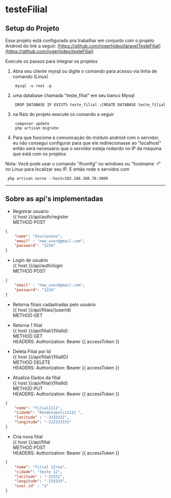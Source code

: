 # testeFilial

## Setup do Projeto
 
 Esse projeto está configurado pra trabalhar em conjunto com o projeto Android do link a seguir:
[https://github.com/rogerhideo/laravelTesteFilial](https://github.com/rogerhideo/testeFilial)

Execute os passos para integrar os projetos

1. Abra seu cliente mysql ou digite o comando para acesso via linha de comando (Linux) 

        mysql -u root -p
    
2.  uma database chamada "teste_filial" em seu banco Mysql

         DROP DATABASE IF EXISTS teste_filial ;CREATE DATABASE teste_filial   
     
3. na Raiz do projeto execute os comando a seguir   
  
        composer update
        php artisan migrate


4. Para que funcione a comunicação do módulo android com o servidor, eu não consegui configurar para que ele redirecionasse ao "localhost"
então será necessário que o servidor esteja rodando no IP da máquina que está com os projetos

Nota: Você pode usar o comando "ifconfig" no windows ou "hostname -I" no Linux para localizar seu IP.
E então rode o servidos com 

     php artisan serve --host=192.168.100.76:3000
    
---

## Sobre as api's implementadas

- Registrar usuário<br>
{{ host }}/api/auth/register<br>
METHOD POST
```json
{
	"name": "Usurionovo",
	"email" : "new_user@gmail.com",
	"password": "1234"
}
```

- Login de usuário<br>
{{ host }}/api/auth/login<br>
METHOD POST
```json
{
	"email" : "new_user@gmail.com",
	"password": "1234"
}

```

- Retorna filiais cadastradas pelo usuário<br>
{{ host }}/api/filiais/{userId}<br>
METHOD GET



- Retorna 1 filial<br>
{{ host }}/api/filial/{filialId}<br>
METHOD GET<br>
HEADERS: Authorization: Bearer {{ accessToken }}<br>



- Deleta Filial por Id<br>
{{ host }}/api/filial/{filialID}<br>
METHOD DELETE<br>
HEADERS: Authorization: Bearer {{ accessToken }}<br>



- Atualiza Dados da filial<br>
{{ host }}/api/filial/{filialId}<br>
METHOD PUT<br>
HEADERS: Authorization: Bearer {{ accessToken }}
```json
{
    "nome": "filial1111",
    "cidade": "Rondonopolis1111 ",
    "latitude" : "-3333222",
    "longitude": "-222233333"
}

```

- Cria nova filial<br>
{{ host }}/api/filial<br>
METHOD POST<br>
HEADERS: Authorization: Bearer {{ accessToken }}
```json
{
    "nome": "filial 12roo",
    "cidade": "teste 12",
    "latitude" : "-33332",
    "longitude": "-233333",
    "user_id" : "2"
}

```



